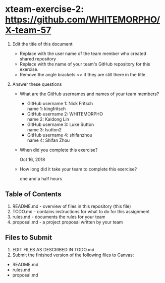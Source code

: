# xteam-exercise-2: https://github.com/WHITEMORPHO/X-team-57

1. Edit the title of this document
   * Replace <UserName> with the user name of the team member who created shared repository
   * Replace <GitHubRepositoryName> with the name of your team's GitHub repository for this exercise.
   * Remove the angle brackets <> if they are still there in the title

2. Answer these questions
   * What are the GitHub usernames and names of your team members?
       * GitHub username 1: Nick Fritsch      
       name 1: kingfritsch
       * GitHub username 2: WHITEMORPHO       
       name 2: Kaidong Lin
       * GitHub username 3: Luke Sutton      
       name 3: lsutton2
       * GitHub username 4: shifanzhou        
       name 4: Shifan Zhou
 
   * When did you complete this exercise? 
   
        Oct 16, 2018
    
   * How long did it take your team to complete this exercise? 
   
       one and a half hours
## Table of Contents

1. README.md - overview of files in this repository (this file)
2. TODO.md - contains instructions for what to do for this assignment
3. rules.md - documents the rules for your team
4. proposal.md - a project proposal written by your team

## Files to Submit

1. EDIT FILES AS DESCRIBED IN TODO.md
2. Submit the finished version of the following files to Canvas:

* README.md
* rules.md
* proposal.md
